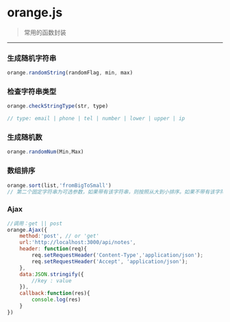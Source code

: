 # orange.js

>常用的函数封装

***

### 生成随机字符串
```javascript
orange.randomString(randomFlag, min, max)
```

### 检查字符串类型
```javascript
orange.checkStringType(str, type)

// type: email | phone | tel | number | lower | upper | ip

```

### 生成随机数
```javascript
orange.randomNum(Min,Max)
```

### 数组排序
```javascript
orange.sort(list,'fromBigToSmall')
// 第二个固定字符串为可选参数，如果带有该字符串，则按照从大到小排序。如果不带有该字符串，则按照从小到大排序。
```

### Ajax
```javascript
//调用：get || post
orange.Ajax({
    method:'post', // or 'get'
    url:'http://localhost:3000/api/notes',
    header: function(req){
        req.setRequestHeader('Content-Type','application/json');
        req.setRequestHeader('Accept', 'application/json');  
    },
    data:JSON.stringify({
        //key : value
    }),
    callback:function(res){
        console.log(res)
    }
})
```